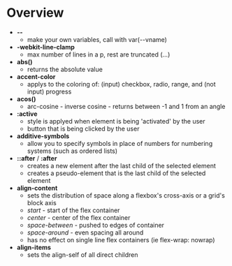# Overview
* **--**
  * make your own variables, call with var(--vname)
* **-webkit-line-clamp**
  * max number of lines in a p, rest are truncated (...)
* **abs()**
  * returns the absolute value
* **accent-color**
  * applys to the coloring of: (input) checkbox, radio, range, and (not input) progress
* **acos()**
  * arc-cosine - inverse cosine - returns between -1 and 1 from an angle
* **:active**
  * style is applyed when element is being 'activated' by the user
  * button that is being clicked by the user
* **additive-symbols**
  * allow you to specify symbols in place of numbers for numbering systems (such as ordered lists)
* **::after** / **:after**
  * creates a new element after the last child of the selected element
  * creates a pseudo-element that is the last child of the selected element
* **align-content**
  * sets the distribution of space along a flexbox's cross-axis or a grid's block axis
  * *start* - start of the flex container
  * *center* - center of the flex container
  * *space-between* - pushed to edges of container
  * *space-around* - even spacing all around
  * has no effect on single line flex containers (ie flex-wrap: nowrap)
* **align-items**
  * sets the align-self of all direct children
